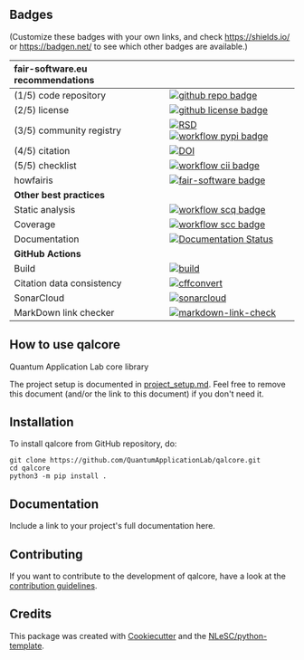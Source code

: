 ## Badges

(Customize these badges with your own links, and check https://shields.io/ or https://badgen.net/ to see which other badges are available.)

| fair-software.eu recommendations | |
| :-- | :--  |
| (1/5) code repository              | [![github repo badge](https://img.shields.io/badge/github-repo-000.svg?logo=github&labelColor=gray&color=blue)](https://github.com/QuantumApplicationLab/qalcore) |
| (2/5) license                      | [![github license badge](https://img.shields.io/github/license/QuantumApplicationLab/qalcore)](https://github.com/QuantumApplicationLab/qalcore) |
| (3/5) community registry           | [![RSD](https://img.shields.io/badge/rsd-qalcore-00a3e3.svg)](https://www.research-software.nl/software/qalcore) [![workflow pypi badge](https://img.shields.io/pypi/v/qalcore.svg?colorB=blue)](https://pypi.python.org/project/qalcore/) |
| (4/5) citation                     | [![DOI](https://zenodo.org/badge/DOI/<replace-with-created-DOI>.svg)](https://doi.org/<replace-with-created-DOI>) |
| (5/5) checklist                    | [![workflow cii badge](https://bestpractices.coreinfrastructure.org/projects/<replace-with-created-project-identifier>/badge)](https://bestpractices.coreinfrastructure.org/projects/<replace-with-created-project-identifier>) |
| howfairis                          | [![fair-software badge](https://img.shields.io/badge/fair--software.eu-%E2%97%8F%20%20%E2%97%8F%20%20%E2%97%8F%20%20%E2%97%8F%20%20%E2%97%8B-yellow)](https://fair-software.eu) |
| **Other best practices**           | &nbsp; |
| Static analysis                    | [![workflow scq badge](https://sonarcloud.io/api/project_badges/measure?project=QuantumApplicationLab_qalcore&metric=alert_status)](https://sonarcloud.io/dashboard?id=QuantumApplicationLab_qalcore) |
| Coverage                           | [![workflow scc badge](https://sonarcloud.io/api/project_badges/measure?project=QuantumApplicationLab_qalcore&metric=coverage)](https://sonarcloud.io/dashboard?id=QuantumApplicationLab_qalcore) |
| Documentation                      | [![Documentation Status](https://readthedocs.org/projects/qalcore/badge/?version=latest)](https://qalcore.readthedocs.io/en/latest/?badge=latest) |
| **GitHub Actions**                 | &nbsp; |
| Build                              | [![build](https://github.com/QuantumApplicationLab/qalcore/actions/workflows/build.yml/badge.svg)](https://github.com/QuantumApplicationLab/qalcore/actions/workflows/build.yml) |
| Citation data consistency               | [![cffconvert](https://github.com/QuantumApplicationLab/qalcore/actions/workflows/cffconvert.yml/badge.svg)](https://github.com/QuantumApplicationLab/qalcore/actions/workflows/cffconvert.yml) |
| SonarCloud                         | [![sonarcloud](https://github.com/QuantumApplicationLab/qalcore/actions/workflows/sonarcloud.yml/badge.svg)](https://github.com/QuantumApplicationLab/qalcore/actions/workflows/sonarcloud.yml) |
| MarkDown link checker              | [![markdown-link-check](https://github.com/QuantumApplicationLab/qalcore/actions/workflows/markdown-link-check.yml/badge.svg)](https://github.com/QuantumApplicationLab/qalcore/actions/workflows/markdown-link-check.yml) |

## How to use qalcore

Quantum Application Lab core library

The project setup is documented in [project_setup.md](project_setup.md). Feel free to remove this document (and/or the link to this document) if you don't need it.

## Installation

To install qalcore from GitHub repository, do:

```console
git clone https://github.com/QuantumApplicationLab/qalcore.git
cd qalcore
python3 -m pip install .
```

## Documentation

Include a link to your project's full documentation here.

## Contributing

If you want to contribute to the development of qalcore,
have a look at the [contribution guidelines](CONTRIBUTING.md).

## Credits

This package was created with [Cookiecutter](https://github.com/audreyr/cookiecutter) and the [NLeSC/python-template](https://github.com/NLeSC/python-template).
